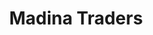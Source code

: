 ---
title: "Madina Traders"
url: /karachi/madina-traders-eastern-optical-street-shershah-colony-karachi-karachi-city-sindh-pakistan/
shop: convenience
---